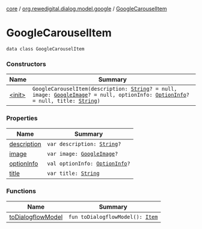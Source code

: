 [core](../../index.md) / [org.rewedigital.dialog.model.google](../index.md) / [GoogleCarouselItem](./index.md)

# GoogleCarouselItem

`data class GoogleCarouselItem`

### Constructors

| Name | Summary |
|---|---|
| [&lt;init&gt;](-init-.md) | `GoogleCarouselItem(description: `[`String`](https://kotlinlang.org/api/latest/jvm/stdlib/kotlin/-string/index.html)`? = null, image: `[`GoogleImage`](../-google-image/index.md)`? = null, optionInfo: `[`OptionInfo`](../-option-info/index.md)`? = null, title: `[`String`](https://kotlinlang.org/api/latest/jvm/stdlib/kotlin/-string/index.html)`)` |

### Properties

| Name | Summary |
|---|---|
| [description](description.md) | `var description: `[`String`](https://kotlinlang.org/api/latest/jvm/stdlib/kotlin/-string/index.html)`?` |
| [image](image.md) | `var image: `[`GoogleImage`](../-google-image/index.md)`?` |
| [optionInfo](option-info.md) | `val optionInfo: `[`OptionInfo`](../-option-info/index.md)`?` |
| [title](title.md) | `var title: `[`String`](https://kotlinlang.org/api/latest/jvm/stdlib/kotlin/-string/index.html) |

### Functions

| Name | Summary |
|---|---|
| [toDialogflowModel](to-dialogflow-model.md) | `fun toDialogflowModel(): `[`Item`](../../org.rewedigital.dialog.model.dialogflow/-item/index.md) |
